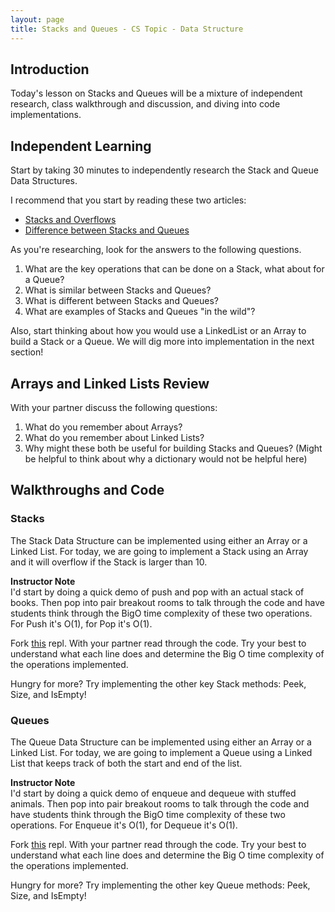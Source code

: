 ```yaml
---
layout: page
title: Stacks and Queues - CS Topic - Data Structure
---
```


## Introduction

Today's lesson on Stacks and Queues will be a mixture of independent research, class walkthrough and discussion, and diving into code implementations.

## Independent Learning
Start by taking 30 minutes to independently research the Stack and Queue Data Structures.

I recommend that you start by reading these two articles:
* [Stacks and Overflows](https://medium.com/basecs/stacks-and-overflows-dbcf7854dc67#.3l76d12dq)
* [Difference between Stacks and Queues](https://www.geeksforgeeks.org/difference-between-stack-and-queue-data-structures/)

<section class="call-to-action" markdown="1">
As you're researching, look for the answers to the following questions.

1. What are the key operations that can be done on a Stack, what about for a Queue?
1. What is similar between Stacks and Queues?
1. What is different between Stacks and Queues?
1. What are examples of Stacks and Queues "in the wild"?

Also, start thinking about how you would use a LinkedList or an Array to build a Stack or a Queue. We will dig more into implementation in the next section!
</section>


## Arrays and Linked Lists Review

<section class="call-to-action" markdown="1">
With your partner discuss the following questions:

1. What do you remember about Arrays?
1. What do you remember about Linked Lists?
1. Why might these both be useful for building Stacks and Queues? (Might be helpful to think about why a dictionary would not be helpful here)
</section>


## Walkthroughs and Code
### Stacks

The Stack Data Structure can be implemented using either an Array or a Linked List. For today, we are going to implement a Stack using an Array and it will overflow if the Stack is larger than 10.

<aside class="instructor-notes" markdown="1">
    <p><strong>Instructor Note</strong><br>
    I'd start by doing a quick demo of push and pop with an actual stack of books. Then pop into pair breakout rooms to talk through the code and have students think through the BigO time complexity of these two operations. For Push it's O(1), for Pop it's O(1).</p>
</aside>


Fork [this](https://replit.com/@Zoe-Farrell/Stack-Array-Implementation) repl. With your partner read through the code. Try your best to understand what each line does and determine the Big O time complexity of the operations implemented.


Hungry for more? Try implementing the other key Stack methods: Peek, Size, and IsEmpty!

### Queues

The Queue Data Structure can be implemented using either an Array or a Linked List. For today, we are going to implement a Queue using a Linked List that keeps track of both the start and end of the list.

<aside class="instructor-notes" markdown="1">
    <p><strong>Instructor Note</strong><br>
    I'd start by doing a quick demo of enqueue and dequeue with stuffed animals. Then pop into pair breakout rooms to talk through the code and have students think through the BigO time complexity of these two operations. For Enqueue it's O(1), for Dequeue it's O(1).</p>
</aside>

Fork [this](https://replit.com/@Zoe-Farrell/Queue-List-Implementation) repl. With your partner read through the code. Try your best to understand what each line does and determine the Big O time complexity of the operations implemented.


Hungry for more? Try implementing the other key Queue methods: Peek, Size, and IsEmpty!



